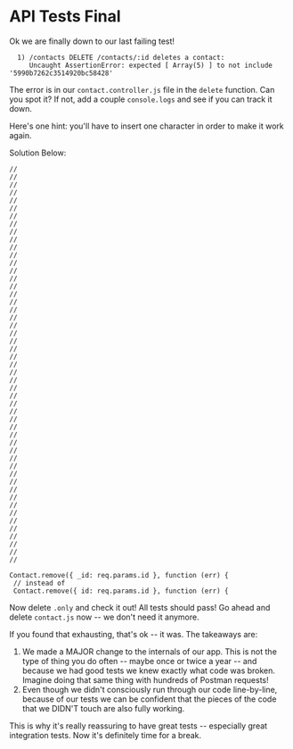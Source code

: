 # API Tests Final

Ok we are finally down to our last failing test!
```
  1) /contacts DELETE /contacts/:id deletes a contact:
     Uncaught AssertionError: expected [ Array(5) ] to not include '5990b7262c3514920bc58428'
```

The error is in our `contact.controller.js` file in the `delete` function.  Can you spot it?  If not, add a couple `console.logs` and see if you can track it down.

Here's one hint: you'll have to insert one character in order to make it work again.

Solution Below:
```
//
//
//
//
//
//
//
//
//
//
//
//
//
//
//
//
//
//
//
//
//
//
//
//
//
//
//
//
//
//
//
//
//
//
//
//
//
//
//
//
//
//
//
//
//
//
//
//
//
//
//

Contact.remove({ _id: req.params.id }, function (err) {
 // instead of 
 Contact.remove({ id: req.params.id }, function (err) {
```
Now delete `.only` and check it out!  All tests should pass!  Go ahead and delete `contact.js` now -- we don't need it anymore.

If you found that exhausting, that's ok -- it was.  The takeaways are:

1. We made a MAJOR change to the internals of our app.  This is not the type of thing you do often -- maybe once or twice a year -- and because we had good tests we knew exactly what code was broken.  Imagine doing that same thing with hundreds of Postman requests!
2. Even though we didn't consciously run through our code line-by-line, because of our tests we can be confident that the pieces of the code that we DIDN'T touch are also fully working.

This is why it's really reassuring to have great tests -- especially great integration tests.  Now it's definitely time for a break.

